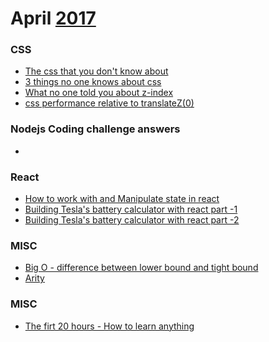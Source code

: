 # April [2017]
[2017]: https://github.com/gistnoor/Links/tree/master/Year

### CSS
* [The css that you don't know about](https://medium.com/@mjtweaver/the-css-that-you-dont-know-about-d5945cea1c94)
* [3 things no one knows about css](https://www.sitepoint.com/3-things-almost-one-knows-css/)
* [What no one told you about z-index](https://philipwalton.com/articles/what-no-one-told-you-about-z-index/)
* [css performance relative to translateZ(0)](http://stackoverflow.com/questions/10814178/css-performance-relative-to-translatez0)

### Nodejs Coding challenge answers 
* []()

### React
* [How to work with and Manipulate state in react](https://www.sitepoint.com/work-with-and-manipulate-state-in-react/)
* [Building Tesla's battery calculator with react part -1](https://medium.freecodecamp.com/building-teslas-battery-range-calculator-with-react-part-1-2cb7abd8c1ee)
* [Building Tesla's battery calculator with react part -2](https://medium.freecodecamp.com/building-teslas-battery-range-calculator-with-react-part-2-redux-version-2ffe29018eec)

### MISC
*  [Big O - difference between lower bound and tight bound](http://stackoverflow.com/questions/464078/difference-between-lower-bound-and-tight-bound)
* [Arity](https://en.wikipedia.org/wiki/Arity)

### MISC
* [The firt 20 hours - How to learn anything](https://www.youtube.com/watch?v=5MgBikgcWnY)
